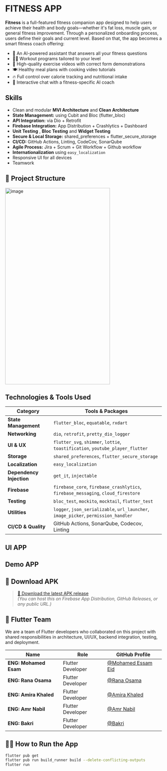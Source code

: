 # FITNESS APP

**Fitness** is a full-featured fitness companion app designed to help users achieve their health and body goals—whether it's fat loss, muscle gain, or general fitness improvement.
Through a personalized onboarding process, users define their goals and current level. Based on that, the app becomes a smart fitness coach offering:
- 🧠 An AI-powered assistant that answers all your fitness questions
- 🏋️‍♂️ Workout programs tailored to your level
- 🎥 High-quality exercise videos with correct form demonstrations
- 🍽️ Healthy meal plans with cooking video tutorials
- 🔥 Full control over calorie tracking and nutritional intake
- 💬 Interactive chat with a fitness-specific AI coach

## Skills

- Clean and modular **MVI Architecture** and  **Clean Architecture**
- **State Management:** using Cubit and Bloc (flutter_bloc)
- **API Integration:** via Dio + Retrofit
- **Firebase Integration:** App Distribution + Crashlytics + Dashboard
- **Unit Testing** , **Bloc Testing** and **Widget Testing**
- **Secure & Local Storage:** shared_preferences + flutter_secure_storage
- **CI/CD:** GitHub Actions, Linting, CodeCov, SonarQube
- **Agile Process:** Jira + Scrum + Git Workflow + Github workflow
- **Internationalization** using `easy_localization`
- Responsive UI for all devices
- Teamwork

## 📂 Project Structure
<img width="337" height="631" alt="image" src="https://github.com/user-attachments/assets/1b2de7ce-68d8-46ed-bef9-b7fdd846eab4" />





## Technologies & Tools Used

| Category        | Tools & Packages |
|----------------|------------------|
| **State Management** | `flutter_bloc`, `equatable`, `rxdart` |
| **Networking**        | `dio`, `retrofit`, `pretty_dio_logger` |
| **UI & UX**           | `flutter_svg`, `shimmer`, `lottie`, `toastification`, `youtube_player_flutter` |
| **Storage**           | `shared_preferences`, `flutter_secure_storage` |
| **Localization**      | `easy_localization` |
| **Dependency Injection** | `get_it`, `injectable` |
| **Firebase**          | `firebase_core`, `firebase_crashlytics`, `firebase_messaging`, `cloud_firestore` |
| **Testing**           | `bloc_test`, `mockito`, `mocktail`, `flutter_test` |
| **Utilities**         | `logger`, `json_serializable`, `url_launcher`, `image_picker`, `permission_handler` |
| **CI/CD & Quality**   | GitHub Actions, SonarQube, Codecov, Linting |



## UI APP



## Demo APP


## 📲 Download APK

> [🔗 Download the latest APK release](https://your-link-to-apk.com)  
*(You can host this on Firebase App Distribution, GitHub Releases, or any public URL.)*



## 👥 Flutter Team

We are a team of Flutter developers who collaborated on this project with shared responsibilities in architecture, UI/UX, backend integration, testing, and deployment.

| Name           | Role                          | GitHub Profile                     |
|----------------|-------------------------------|------------------------------------|
| **ENG: Mohamed Esam** | Flutter Developer           | [@Mohamed Essam Eid](https://github.com/Mohamed-Essam-Mohamed) |
| **ENG: Rana Osama** | Flutter Developer             | [@Rana Osama](https://github.com/RanaUsama20) |
| **ENG: Amira Khaled** | Flutter Developer           | [@Amira Khaled](https://github.com/Amira098) |
| **ENG: Amr Nabil** | Flutter Developer              | [@Amr Nabil](https://github.com/3mmrrrNabil) |
| **ENG: Bakri** | Flutter Developer                  | [@Bakri](https://github.com/BakriCB9) |



## 🧑‍💻 How to Run the App

```bash
flutter pub get
flutter pub run build_runner build --delete-conflicting-outputs
flutter run




